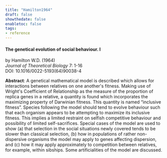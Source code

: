 ```yaml
---
title: "Hamilton1964"
draft: false
showthedate: false
enabletoc: false
tags:
- reference
---
```


#### **The genetical evolution of social behaviour. I**     
by Hamilton W.D. (1964)         
*Journal of Theoretical Biology* 7: 1-16       
DOI: 10.1016/0022-5193(64)90038-4     

**Abstract**:  A genetical mathematical model is described which allows for interactions between relatives on one another's fitness. Making use of Wright's Coefficient of Relationship as the measure of the proportion of replica genes in a relative, a quantity is found which incorporates the maximizing property of Darwinian fitness. This quantity is named “inclusive fitness”. Species following the model should tend to evolve behaviour such that each organism appears to be attempting to maximize its inclusive fitness. This implies a limited restraint on selfish competitive behaviour and possibility of limited self-sacrifices. Special cases of the model are used to show (a) that selection in the social situations newly covered tends to be slower than classical selection, (b) how in populations of rather non-dispersive organisms the model may apply to genes affecting dispersion, and (c) how it may apply approximately to competition between relatives, for example, within sibships. Some artificialities of the model are discussed.

